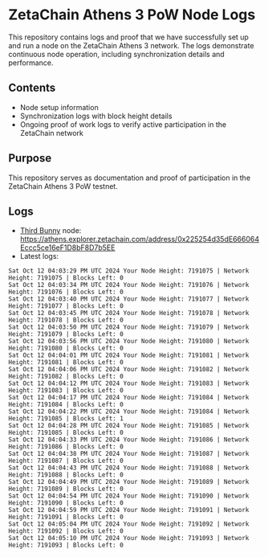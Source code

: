 # ZetaChain Athens 3 PoW Node Logs
This repository contains logs and proof that we have successfully set up and run a node on the ZetaChain Athens 3 network. The logs demonstrate continuous node operation, including synchronization details and performance.

## Contents
- Node setup information
- Synchronization logs with block height details
- Ongoing proof of work logs to verify active participation in the ZetaChain network

## Purpose
This repository serves as documentation and proof of participation in the ZetaChain Athens 3 PoW testnet.

## Logs

- [Third Bunny](https://thirdbunny.xyz/) node: https://athens.explorer.zetachain.com/address/0x225254d35dE666064Eccc5ce16eF1D8bF8D7b5EE
- Latest logs:
```
Sat Oct 12 04:03:29 PM UTC 2024 Your Node Height: 7191075 | Network Height: 7191075 | Blocks Left: 0
Sat Oct 12 04:03:34 PM UTC 2024 Your Node Height: 7191076 | Network Height: 7191076 | Blocks Left: 0
Sat Oct 12 04:03:40 PM UTC 2024 Your Node Height: 7191077 | Network Height: 7191077 | Blocks Left: 0
Sat Oct 12 04:03:45 PM UTC 2024 Your Node Height: 7191078 | Network Height: 7191078 | Blocks Left: 0
Sat Oct 12 04:03:50 PM UTC 2024 Your Node Height: 7191079 | Network Height: 7191079 | Blocks Left: 0
Sat Oct 12 04:03:56 PM UTC 2024 Your Node Height: 7191080 | Network Height: 7191080 | Blocks Left: 0
Sat Oct 12 04:04:01 PM UTC 2024 Your Node Height: 7191081 | Network Height: 7191081 | Blocks Left: 0
Sat Oct 12 04:04:06 PM UTC 2024 Your Node Height: 7191082 | Network Height: 7191082 | Blocks Left: 0
Sat Oct 12 04:04:12 PM UTC 2024 Your Node Height: 7191083 | Network Height: 7191083 | Blocks Left: 0
Sat Oct 12 04:04:17 PM UTC 2024 Your Node Height: 7191084 | Network Height: 7191084 | Blocks Left: 0
Sat Oct 12 04:04:22 PM UTC 2024 Your Node Height: 7191084 | Network Height: 7191085 | Blocks Left: 1
Sat Oct 12 04:04:28 PM UTC 2024 Your Node Height: 7191085 | Network Height: 7191085 | Blocks Left: 0
Sat Oct 12 04:04:33 PM UTC 2024 Your Node Height: 7191086 | Network Height: 7191086 | Blocks Left: 0
Sat Oct 12 04:04:38 PM UTC 2024 Your Node Height: 7191087 | Network Height: 7191087 | Blocks Left: 0
Sat Oct 12 04:04:43 PM UTC 2024 Your Node Height: 7191088 | Network Height: 7191088 | Blocks Left: 0
Sat Oct 12 04:04:49 PM UTC 2024 Your Node Height: 7191089 | Network Height: 7191089 | Blocks Left: 0
Sat Oct 12 04:04:54 PM UTC 2024 Your Node Height: 7191090 | Network Height: 7191090 | Blocks Left: 0
Sat Oct 12 04:04:59 PM UTC 2024 Your Node Height: 7191091 | Network Height: 7191091 | Blocks Left: 0
Sat Oct 12 04:05:04 PM UTC 2024 Your Node Height: 7191092 | Network Height: 7191092 | Blocks Left: 0
Sat Oct 12 04:05:10 PM UTC 2024 Your Node Height: 7191093 | Network Height: 7191093 | Blocks Left: 0
```
